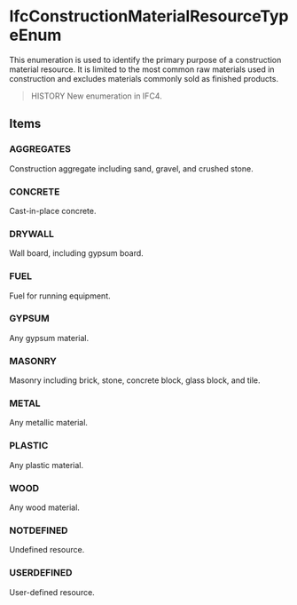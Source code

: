 # IfcConstructionMaterialResourceTypeEnum

This enumeration is used to identify the primary purpose of a construction material resource. It is limited to the most common raw materials used in construction and excludes materials commonly sold as finished products.

> HISTORY  New enumeration in IFC4.

## Items

### AGGREGATES
Construction aggregate including sand, gravel, and crushed stone.

### CONCRETE
Cast-in-place concrete.

### DRYWALL
Wall board, including gypsum board.

### FUEL
Fuel for running equipment.

### GYPSUM
Any gypsum material.

### MASONRY
Masonry including brick, stone, concrete block, glass block, and tile.

### METAL
Any metallic material.

### PLASTIC
Any plastic material.

### WOOD
Any wood material.

### NOTDEFINED
Undefined resource.

### USERDEFINED
User-defined resource.
